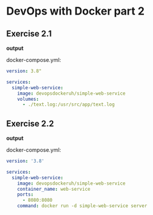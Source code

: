 # DevOps with Docker part 2

## Exercise 2.1

**output**

docker-compose.yml:
```yaml
version: 3.8"

services:
  simple-web-service:
    image: devopsdockeruh/simple-web-service
    volumes:
      - ./text.log:/usr/src/app/text.log
```

## Exercise 2.2

**output**

docker-compose.yml:
```yaml
version: '3.8'

services:
  simple-web-service:
    image: devopsdockeruh/simple-web-service
    container_name: web-service
    ports:
      - 8080:8080
    command: docker run -d simple-web-service server
```